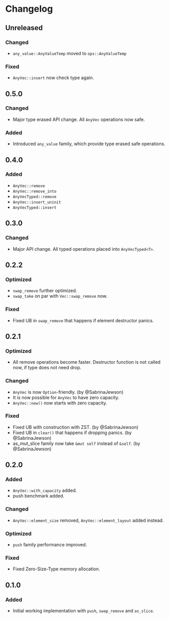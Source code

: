 # Changelog

## Unreleased
### Changed
- `any_value::AnyValueTemp` moved to `ops::AnyValueTemp`

### Fixed
- `AnyVec::insert` now check type again.

## 0.5.0
### Changed
- Major type erased API change. All `AnyVec` operations now safe.

### Added
- Introduced `any_value` family, which provide type erased safe operations.

## 0.4.0
### Added
- `AnyVec::remove` 
- `AnyVec::remove_into` 
- `AnyVecTyped::remove`
- `AnyVec::insert_uninit`
- `AnyVecTyped::insert`

## 0.3.0
### Changed
- Major API change. All typed operations placed into `AnyVecTyped<T>`.

## 0.2.2
### Optimized
- `swap_remove` further optimized. 
- `swap_take` on par with `Vec::swap_remove` now.

### Fixed
- Fixed UB in `swap_remove` that happens if element destructor panics.

## 0.2.1
### Optimized
- All remove operations become faster. Destructor function is not 
called now, if type does not need drop.

### Changed
- `AnyVec` is now `Option`-friendly. (by @SabrinaJewson)
- It is now possible for `AnyVec` to have zero capacity. 
- `AnyVec::new()` now starts with zero capacity.

### Fixed
- Fixed UB with construction with ZST. (by @SabrinaJewson)
- Fixed UB in `clear()` that happens if dropping panics. (by @SabrinaJewson)
- as_mut_slice family now take `&mut self` instead of `&self`. (by @SabrinaJewson)

## 0.2.0
### Added
- `AnyVec::with_capacity` added.
- push benchmark added.
### Changed
- `AnyVec::element_size` removed, `AnyVec::element_layout` added instead.
### Optimized
- `push` family performance improved.
### Fixed
- Fixed Zero-Size-Type memory allocation.

## 0.1.0
### Added
- Initial working implementation with `push`, `swap_remove` and `as_slice`.